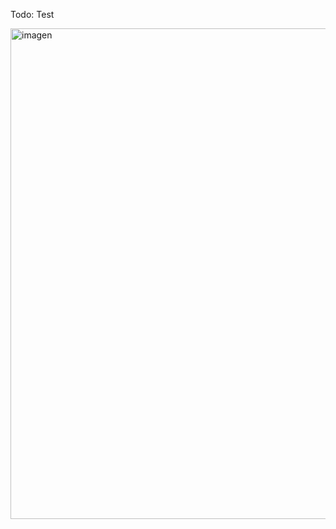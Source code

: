 Todo: Test

<img width="961" height="785" alt="imagen" src="https://github.com/user-attachments/assets/97593d9a-db89-4a3e-9fa9-109835584cde" />

